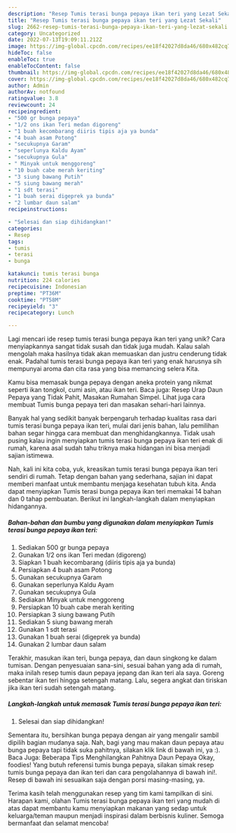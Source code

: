 ```yaml
---
description: "Resep Tumis terasi bunga pepaya ikan teri yang Lezat Sekali"
title: "Resep Tumis terasi bunga pepaya ikan teri yang Lezat Sekali"
slug: 2662-resep-tumis-terasi-bunga-pepaya-ikan-teri-yang-lezat-sekali
category: Uncategorized
date: 2022-07-13T19:09:11.212Z
image: https://img-global.cpcdn.com/recipes/ee18f42027d8da46/680x482cq70/tumis-terasi-bunga-pepaya-ikan-teri-foto-resep-utama.jpg
hideToc: false
enableToc: true
enableTocContent: false
thumbnail: https://img-global.cpcdn.com/recipes/ee18f42027d8da46/680x482cq70/tumis-terasi-bunga-pepaya-ikan-teri-foto-resep-utama.jpg
cover: https://img-global.cpcdn.com/recipes/ee18f42027d8da46/680x482cq70/tumis-terasi-bunga-pepaya-ikan-teri-foto-resep-utama.jpg
author: Admin
authorAv: notfound
ratingvalue: 3.8
reviewcount: 24
recipeingredient:
- "500 gr bunga pepaya"
- "1/2 ons ikan Teri medan digoreng"
- "1 buah kecombarang diiris tipis aja ya bunda"
- "4 buah asam Potong"
- "secukupnya Garam"
- "seperlunya Kaldu Ayam"
- "secukupnya Gula"
- " Minyak untuk menggoreng"
- "10 buah cabe merah keriting"
- "3 siung bawang Putih"
- "5 siung bawang merah"
- "1 sdt terasi"
- "1 buah serai digeprek ya bunda"
- "2 lumbar daun salam"
recipeinstructions:

- "Selesai dan siap dihidangkan!"
categories:
- Resep
tags:
- tumis
- terasi
- bunga

katakunci: tumis terasi bunga 
nutrition: 224 calories
recipecuisine: Indonesian
preptime: "PT36M"
cooktime: "PT58M"
recipeyield: "3"
recipecategory: Lunch

---
```





Lagi mencari ide resep tumis terasi bunga pepaya ikan teri yang unik? Cara menyiapkannya sangat tidak susah dan tidak juga mudah. Kalau salah mengolah maka hasilnya tidak akan memuaskan dan justru cenderung tidak enak. Padahal tumis terasi bunga pepaya ikan teri yang enak harusnya sih mempunyai aroma dan cita rasa yang bisa memancing selera Kita.





Kamu bisa memasak bunga pepaya dengan aneka protein yang nikmat seperti ikan tongkol, cumi asin, atau ikan teri. Baca juga: Resep Urap Daun Pepaya yang Tidak Pahit, Masakan Rumahan Simpel. Lihat juga cara membuat Tumis bunga pepaya teri dan masakan sehari-hari lainnya.

Banyak hal yang sedikit banyak berpengaruh terhadap kualitas rasa dari tumis terasi bunga pepaya ikan teri, mulai dari jenis bahan, lalu pemilihan bahan segar hingga cara membuat dan menghidangkannya. Tidak usah pusing kalau ingin menyiapkan tumis terasi bunga pepaya ikan teri enak di rumah, karena asal sudah tahu triknya maka hidangan ini bisa menjadi sajian istimewa.






Nah, kali ini kita coba, yuk, kreasikan tumis terasi bunga pepaya ikan teri sendiri di rumah. Tetap dengan bahan yang sederhana, sajian ini dapat memberi manfaat untuk membantu menjaga kesehatan tubuh kita. Anda dapat menyiapkan Tumis terasi bunga pepaya ikan teri memakai 14 bahan dan 0 tahap pembuatan. Berikut ini langkah-langkah dalam menyiapkan hidangannya.

<!--inarticleads1-->

##### Bahan-bahan dan bumbu yang digunakan dalam menyiapkan Tumis terasi bunga pepaya ikan teri:

1. Sediakan 500 gr bunga pepaya
1. Gunakan 1/2 ons ikan Teri medan (digoreng)
1. Siapkan 1 buah kecombarang (diiris tipis aja ya bunda)
1. Persiapkan 4 buah asam Potong
1. Gunakan secukupnya Garam
1. Gunakan seperlunya Kaldu Ayam
1. Gunakan secukupnya Gula
1. Sediakan  Minyak untuk menggoreng
1. Persiapkan 10 buah cabe merah keriting
1. Persiapkan 3 siung bawang Putih
1. Sediakan 5 siung bawang merah
1. Gunakan 1 sdt terasi
1. Gunakan 1 buah serai (digeprek ya bunda)
1. Gunakan 2 lumbar daun salam


Terakhir, masukan ikan teri, bunga pepaya, dan daun singkong ke dalam tumisan. Dengan penyesuaian sana-sini, sesuai bahan yang ada di rumah, maka inilah resep tumis daun pepaya jepang dan ikan teri ala saya. Goreng sebentar ikan teri hingga setengah matang. Lalu, segera angkat dan tiriskan jika ikan teri sudah setengah matang. 

<!--inarticleads2-->

##### Langkah-langkah untuk memasak Tumis terasi bunga pepaya ikan teri:


1. Selesai dan siap dihidangkan!

Sementara itu, bersihkan bunga pepaya dengan air yang mengalir sambil dipilih bagian mudanya saja. Nah, bagi yang mau makan daun pepaya atau bunga pepaya tapi tidak suka pahitnya, silakan klik link di bawah ini, ya :). Baca Juga: Beberapa Tips Menghilangkan Pahitnya Daun Pepaya Okay, foodies! Yang butuh referensi tumis bunga pepaya, silakan simak resep tumis bunga pepaya dan ikan teri dan cara pengolahannya di bawah ini!. Resep di bawah ini sesuaikan saja dengan porsi masing-masing, ya. 

Terima kasih telah menggunakan resep yang tim kami tampilkan di sini. Harapan kami, olahan Tumis terasi bunga pepaya ikan teri yang mudah di atas dapat membantu kamu menyiapkan makanan yang sedap untuk keluarga/teman maupun menjadi inspirasi dalam berbisnis kuliner. Semoga bermanfaat dan selamat mencoba!
